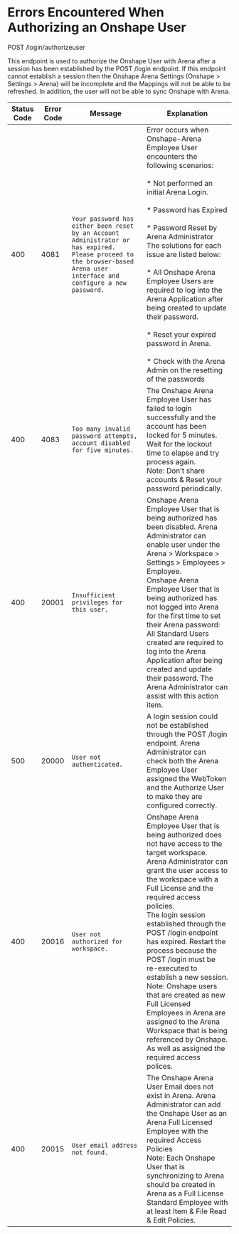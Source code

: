 # Errors Encountered When Authorizing an Onshape User
POST /login/authorizeuser

This endpoint is used to authorize the Onshape User with Arena after a session has been established by the POST /login endpoint. If this endpoint cannot establish a session then the Onshape Arena Settings \(Onshape &gt; Settings &gt; Arena\)  will be incomplete and the Mappings will not be able to be refreshed. In addition, the user will not be able to sync Onshape with Arena.


| Status Code<br> | Error Code<br> | Message<br> | Explanation<br> |
|  --- |  --- |  --- |  --- | 
| 400<br> | 4081<br> |  ```Your password has either been reset by an Account Administrator or has expired. Please proceed to the browser-based Arena user interface and configure a new password.```  | Error occurs when Onshape-Arena Employee User encounters the following scenarios:  <br> <br> * Not performed an initial Arena Login.<br><br> * Password has Expired<br><br> * Password Reset by Arena Administrator<br>The solutions for each issue are listed below:<br> <br> * All Onshape Arena Employee Users are required to log into the Arena Application after being created to update their password.<br><br> * Reset your expired password in Arena.<br><br> * Check with the Arena Admin on the resetting of the passwords<br> |
| 400<br> | 4083<br> |  ```Too many invalid password attempts, account disabled for five minutes.```  | The Onshape Arena Employee User has failed to login successfully and the account has been locked for 5 minutes.<br>Wait for the lockout time to elapse and try process again.<br>Note: Don’t share accounts & Reset your password periodically.<br> |
| 400<br> | 20001<br> |  ```Insufficient privileges for this user.```  | Onshape Arena Employee User that is being authorized has been disabled. Arena Administrator can enable user under the Arena &gt; Workspace &gt; Settings &gt; Employees &gt; Employee.<br>Onshape Arena Employee User that is being authorized has not logged into Arena for the first time to set their Arena password: All Standard Users created are required to log into the Arena Application after being created and update their password. The Arena Administrator can assist with this action item.<br> |
| 500<br> | 20000<br> |  ```User not authenticated.```  | A login session could not be established through the POST /login endpoint. Arena Administrator can check both the Arena Employee User assigned the WebToken and the Authorize User to make they are configured correctly.<br> |
| 400<br> | 20016<br> |  ```User not authorized for workspace.```  | Onshape Arena Employee User that is being authorized does not have access to the target workspace. Arena Administrator can grant the user access to the workspace with a Full License and the required access policies.<br>The login session established through the POST /login endpoint has expired. Restart the process because the POST /login must be re-executed to establish a new session.<br>Note: Onshape users that are created as new Full Licensed Employees in Arena are assigned to the Arena Workspace that is being referenced by Onshape. As well as assigned the required access polices.<br> |
| 400<br> | 20015<br> |  ```User email address not found.```  | The Onshape Arena User Email does not exist in Arena. Arena Administrator can add the Onshape User as an Arena Full Licensed Employee with the required Access Policies<br>Note: Each Onshape User that is synchronizing to Arena should be created in Arena as a Full License Standard Employee with at least Item & File Read & Edit Policies.<br> |

